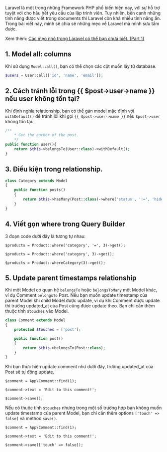 Laravel là một trong những Framework PHP phổ biến hiện nay, với sự hỗ trợ tuyệt vời cho hầu hết yêu cầu của lập trình viên. Tuy nhiên, bên cạnh những tính năng được viết trong documents thì Laravel còn khá nhiều tính năng ẩn. Trong bài viết này, mình sẽ chia sẽ những mẹo về Laravel mà mình sưu tầm được.

Xem thêm: [Các mẹo nhỏ trong Laravel có thể bạn chưa biết. (Part 1)](https://viblo.asia/p/cac-meo-nho-trong-laravel-co-the-ban-chua-biet-part-1-Eb85ooyj52G)

## 1. Model all: columns
Khi sử dụng `Model::all()`, bạn có thể chọn các cột muốn lấy từ database.
```php
$users = User::all(['id', 'name', 'email']);
```

## 2. Cách tránh lỗi trong {{ $post->user->name }} nếu user không tồn tại?
Khi định nghĩa relationship, bạn có thể gán model mặc định với `withDefault()` để  tránh lỗi khi gọi `{{ $post->user->name }}` nếu `$post->user` không tồn tại.
```php
/**
    * Get the author of the post.
    */
public function user(){
    return $this->belongsTo(User::class)->withDefault();
}
```

## 3. Điều kiện trong relationship.
```php
class Category extends Model
{
	public function posts()
	{
		return $this->hasMany(Post::class)->where('status', '!=', 'hide');
	}
}
```

## 4. Viết gọn where trong Query Builder
3 đoạn code dưới đây là tương tự nhau:
```
$products = Product::where('category', '=', 3)->get();

$products = Product::where('category', 3)->get();

$products = Product::whereCategory(3)->get();
```

## 5. Update parent timestamps relationship
Khi một Model có quan hệ `belongsTo` hoặc `belongsToMany` một Model khác, ví dụ Comment `belongsTo` Post. Nếu bạn muốn update timestamp của parent Model khi child Model được update, ví dụ khi Comment được update thì trường updated_at của Post cũng được update theo. Bạn chỉ cần thêm thuộc tính `$touches` vào Model.

```php
class Comment extends Model
{
    protected $touches = ['post'];

    public function post()
    {
        return $this->belongsTo(Post::class);
    }
}
```
Khi bạn thực hiện update comment như dưới đây, trường updated_at của Post sẽ tự động update.
```
$comment = App\Comment::find(1);

$comment->text = 'Edit to this comment!';

$comment->save();
```
Nếu có thuộc tính `$touches` nhưng trong một số trường hợp bạn không muốn update timestamp của parent Model, bạn chỉ cần thêm options ```['touch' => false]``` và method ```save()```.

```
$comment = App\Comment::find(1);

$comment->text = 'Edit to this comment!';

$comment->save(['touch' => false]);
```